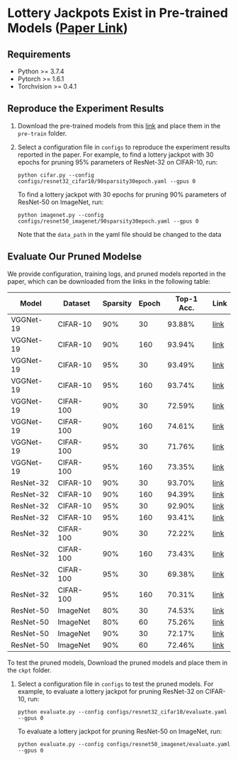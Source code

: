 # Lottery Jackpots Exist in Pre-trained Models ([Paper Link](https://arxiv.org/abs/2104.08700))

## Requirements

- Python >= 3.7.4
- Pytorch >= 1.6.1
- Torchvision >= 0.4.1

## Reproduce the Experiment Results 

1. Download the pre-trained models from this [link](https://drive.google.com/drive/folders/13et0J5S2iJK9oS-twrKXVqC-tk0AO9Gn?usp=sharing) and place them in the `pre-train` folder.

2. Select a configuration file in `configs` to reproduce the experiment results reported in the paper. For example, to find a lottery jackpot with 30 epochs for pruning 95% parameters of ResNet-32 on CIFAR-10, run:

   `python cifar.py --config configs/resnet32_cifar10/90sparsity30epoch.yaml --gpus 0`

   To find a lottery jackpot with 30 epochs for pruning 90% parameters of ResNet-50 on ImageNet, run:

   `python imagenet.py --config configs/resnet50_imagenet/90sparsity30epoch.yaml --gpus 0`

   Note that the `data_path` in the yaml file should be changed to the data 

## Evaluate Our Pruned Modelse

We provide configuration, training logs, and pruned models reported in the paper, which can be downloaded from the links in the following table:

| Model     | Dataset   | Sparsity | Epoch | Top-1 Acc. | Link                                                         |
| --------- | --------- | -------- | ----- | ---------- | ------------------------------------------------------------ |
| VGGNet-19 | CIFAR-10  | 90%      | 30    | 93.88%     | [link](https://drive.google.com/drive/folders/1TnQVdbLThBdPRV4RS8kngPy3WCz1octc?usp=sharing) |
| VGGNet-19 | CIFAR-10  | 90%      | 160   | 93.94%     | [link](https://drive.google.com/drive/folders/1M0EOWKBCksAvhzdHZlP7Wf5c5GIat8G5?usp=sharing) |
| VGGNet-19 | CIFAR-10  | 95%      | 30    | 93.49%     | [link](https://drive.google.com/drive/folders/1Xf971LlD60Nryq_YwEjnfCgopdBqMtp-?usp=sharing) |
| VGGNet-19 | CIFAR-10  | 95%      | 160   | 93.74%     | [link](https://drive.google.com/drive/folders/1T9FVhdfcioDLG-KMp51A-nUVKuSHZfR0?usp=sharing) |
| VGGNet-19 | CIFAR-100 | 90%      | 30    | 72.59%     | [link](https://drive.google.com/drive/folders/1fwm5ReS0GwtvNL7RzoagdgYF5irJs4ta?usp=sharing) |
| VGGNet-19 | CIFAR-100 | 90%      | 160   | 74.61%     | [link](https://drive.google.com/drive/folders/1LriCm8jDClY4b2F_GrlgzcAEdC8QhlJP?usp=sharing) |
| VGGNet-19 | CIFAR-100 | 95%      | 30    | 71.76%     | [link](https://drive.google.com/drive/folders/1OgXsqi-M_tFfnbuVzxBqsJ5MxwQ7Hwmr?usp=sharing) |
| VGGNet-19 | CIFAR-100 | 95%      | 160   | 73.35%     | [link](https://drive.google.com/drive/folders/1YYfqN22Oy2GRHCrzmwTPUqmRdzg9z5hu?usp=sharing) |
| ResNet-32 | CIFAR-10  | 90%      | 30    | 93.70%     | [link](https://drive.google.com/drive/folders/1rqfhbVI1B1St7BIUSTqtHdpE_ZHlKHG9?usp=sharing) |
| ResNet-32 | CIFAR-10  | 90%      | 160   | 94.39%     | [link](https://drive.google.com/drive/folders/1Co1R5XqPrhqBbEpHqmckiInQdv68_k8X?usp=sharing) |
| ResNet-32 | CIFAR-10  | 95%      | 30    | 92.90%     | [link](https://drive.google.com/drive/folders/1tSXqi9LjJA-8ksbjZj9m1uqtr9BQpW4I?usp=sharing) |
| ResNet-32 | CIFAR-10  | 95%      | 160   | 93.41%     | [link](https://drive.google.com/drive/folders/1_mzK3vPHQQLc93Q_Aya5CQt5NTGAcRDk?usp=sharing) |
| ResNet-32 | CIFAR-100 | 90%      | 30    | 72.22%     | [link](https://drive.google.com/drive/folders/1BB6TdK-5nwkxgn_F3jwfrxIQjMhKZ9aw?usp=sharing) |
| ResNet-32 | CIFAR-100 | 90%      | 160   | 73.43%     | [link](https://drive.google.com/drive/folders/1vEya5kzEUuN9vJKkiNHpvF8paojzKrBQ?usp=sharing) |
| ResNet-32 | CIFAR-100 | 95%      | 30    | 69.38%     | [link](https://drive.google.com/drive/folders/1b3rrPbMbXMQ-BHN6wlQopzhPmo3EDUau?usp=sharing) |
| ResNet-32 | CIFAR-100 | 95%      | 160   | 70.31%     | [link](https://drive.google.com/drive/folders/1957ZFcigsULPg3Rlq9qI6mqR4Z0pUhQI?usp=sharing) |
| ResNet-50 | ImageNet  | 80%      | 30    | 74.53%     | [link](https://drive.google.com/drive/folders/1RsdlMSTA0S93A1bIRpiR5JThTtgBo6F0?usp=sharing) |
| ResNet-50 | ImageNet  | 80%      | 60    | 75.26%     | [link](https://drive.google.com/drive/folders/1aUojX8nWgg1gv7LgEl7o-gN4f876TWKW?usp=sharing) |
| ResNet-50 | ImageNet  | 90%      | 30    | 72.17%     | [link](https://drive.google.com/drive/folders/164S_FlcLa2IQWlXXLbOCRsTGYUu66Xhu?usp=sharing) |
| ResNet-50 | ImageNet  | 90%      | 60    | 72.46%     | [link](https://drive.google.com/drive/folders/1FtR7VuGeWB_h-WhsmWupsJsFnhSt3kyO?usp=sharing) |

To test the pruned models, Download the pruned models and place them in the `ckpt` folder.

1. Select a configuration file in `configs` to test the pruned models. For example, to evaluate a lottery jackpot for pruning ResNet-32 on CIFAR-10, run:

   `python evaluate.py --config configs/resnet32_cifar10/evaluate.yaml --gpus 0`

    To evaluate a lottery jackpot for pruning ResNet-50 on ImageNet, run:

   `python evaluate.py --config configs/resnet50_imagenet/evaluate.yaml --gpus 0`

